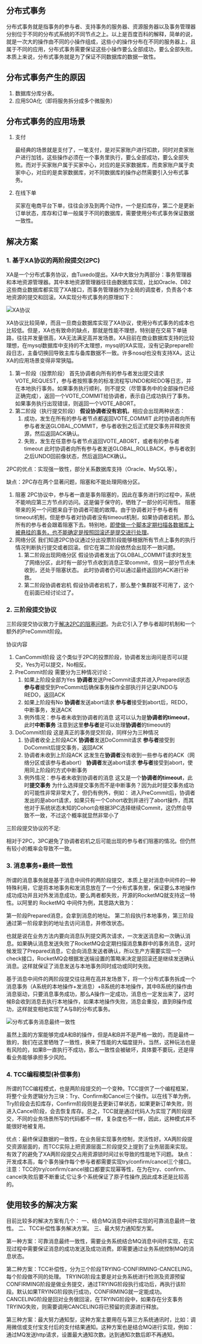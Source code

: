 ## 分布式事务

分布式事务就是指事务的参与者、支持事务的服务器、资源服务器以及事务管理器分别位于不同的分布式系统的不同节点之上。以上是百度百科的解释，简单的说，就是一次大的操作由不同的小操作组成，这些小的操作分布在不同的服务器上，且属于不同的应用，分布式事务需要保证这些小操作要么全部成功，要么全部失败。本质上来说，分布式事务就是为了保证不同数据库的数据一致性。

## 分布式事务产生的原因

1. 数据库分库分表。
2. 应用SOA化（即将服务拆分成多个微服务）

## 分布式事务的应用场景

1. 支付

   最经典的场景就是支付了，一笔支付，是对买家账户进行扣款，同时对卖家账户进行加钱，这些操作必须在一个事务里执行，要么全部成功，要么全部失败。而对于买家账户属于买家中心，对应的是买家数据库，而卖家账户属于卖家中心，对应的是卖家数据库，对不同数据库的操作必然需要引入分布式事务。

2. 在线下单

   买家在电商平台下单，往往会涉及到两个动作，一个是扣库存，第二个是更新订单状态，库存和订单一般属于不同的数据库，需要使用分布式事务保证数据一致性。

## 解决方案

### 1. 基于XA协议的两阶段提交(2PC)

XA是一个分布式事务协议，由Tuxedo提出。XA中大致分为两部分：事务管理器和本地资源管理器。其中本地资源管理器往往由数据库实现，比如Oracle、DB2这些商业数据库都实现了XA接口，而事务管理器作为全局的调度者，负责各个本地资源的提交和回滚。XA实现分布式事务的原理如下：

![XA协议](../img/分布式事务XA协议.png)

XA协议比较简单，而且一旦商业数据库实现了XA协议，使用分布式事务的成本也比较低。但是，XA也有致命的缺点，那就是性能不理想，特别是在交易下单链路，往往并发量很高，XA无法满足高并发场景。XA目前在商业数据库支持的比较理想，在mysql数据库中支持的不太理想，mysql的XA实现，没有记录prepare阶段日志，主备切换回导致主库与备库数据不一致。许多nosql也没有支持XA，这让XA的应用场景变得非常狭隘。

1. 第一阶段（投票阶段）
   首先协调者向所有的参与者发出提交请求VOTE_REQUEST，参与者按照事务的标准流程写UNDO和REDO等日志，并在本地执行事务。如果事务执行顺利，则不提交（尽管事务中的全部操作已经正确完成），返回一个VOTE_COMMIT给协调者，表示自己成功执行了事务。如果事务执行出现错误，则返回一个VOTE_ABORT。
2. 第二阶段（执行提交阶段）
   **假设协调者没有宕机**，相应会出现两种状态：
   1. 成功，发生在所有的参与者节点都返回VOTE_COMMIT
      此时协调者向所有参与者发送GLOBAL_COMMIT，参与者收到之后正式提交事务并释放资源，然后返回ACK确认。
   2. 失败，发生在任意参与者节点返回VOTE_ABORT，或者有的参与者timeout
      此时协调者向所有参与者发送GLOBAL_ROLLBACK，参与者收到之后UNDO回前像状态，然后返回ACK确认。

2PC的优点：实现强一致性，部分关系数据库支持（Oracle、MySQL等）。

缺点：2PC存在两个显著问题，阻塞和不能处理网络分区。

1. 阻塞
   2PC协议中，参与者一直是事务阻塞的，因此在事务进行的过程中，系统不能响应第三方节点的访问。这是偏于保守的，牺牲了一部分的可用性。
   阻塞带来的另一个问题来自于协调者可能的故障。由于协调者对于参与者有timeout机制，但是参与者对协调者没有timeout机制，如果协调者宕机，那么所有的参与者会跟着阻塞下去。特别地，[即使做一个脚本定期扫描各数据库上被悬挂的事务，也不能确定是按照回滚还是提交进行处理](https://zhuanlan.zhihu.com/p/38191233)。
2. 网络分区
   我们知道2PC协议通过分出投票阶段能够根据所有节点上事务的执行情况判断执行提交或者回滚。但它在第二阶段依然会出现不一致问题。
   1. 第二阶段出现网络分区
      假设协调者发出了GLOBAL_COMMIT请求时发生了网络分区，此时有一部分节点收到消息正常commit，但另一部分节点未收到，还处于阻塞状态。
      此时协调者仍可以通过最终返回的ACK进行补救。
   2. 第二阶段协调者宕机
      假设协调者宕机了，那么整个集群就不可用了，这个在前面已经讨论过了。

### 2. 三阶段提交协议

三阶段提交协议致力于[解决2PC的阻塞问题](http://dimafeng.com/2016/12/04/distributed-systems/)。为此它引入了参与者超时机制和一个额外的PreCommit阶段。

协议内容

1. CanCommit阶段
   这个类似于2PC的投票阶段，协调者发出询问是否可以提交，Yes为可以提交，No相反。
2. PreCommit阶段
   需要分为三种情况讨论：
   1. 如果上阶段全部为Yes
      **协调者**发送PreCommit请求并进入Prepared状态
      **参与者**接受到PreCommit后确保事务操作全部执行并记录UNDO与REDO，返回ACK
   2. 如果上阶段有No
      **协调者**发送abort请求
      **参与者**接受到abort后，REDO，中断事务，发送ACK
   3. 例外情况：参与者未收到协调者的消息
      这可以认为是**协调者的timeout**，此时**中断事务**
      注意到这里**参与者**是可以处理**协调者**的timeout的
3. DoCommit阶段
   这是真正的事务提交阶段，同样分为三种情况
   1. 协调者收全上阶段ACK
      **协调者**发送DoCommit请求
      **参与者**接受到DoCommit后提交事务，返回ACK
   2. 协调者未收到上阶段ACK
      这发生在**协调者**没有收到一些参与者的ACK（网络分区或该参与者abort）
      **协调者**发送abort请求
      **参与者**接受到abort，使用同上阶段的方式中断事务
   3. 例外情况：参与者未收到协调者的消息
      这又是一个**协调者的timeout**，此时**提交事务**
      为什么选择提交事务而不是中断事务？因为此时提交事务成功的可能性非常非常大了，但仍有例外，例如：
      进入PreCommit后，协调者发出的是abort请求，如果只有一个Cohort收到并进行了abort操作，而其他对于系统状态未知的Cohort会根据3PC选择继续Commit，这仍然会导致不一致，不过这个概率就显然非常小了

三阶段提交协议的不足:

相对于2PC，3PC避免了协调者宕机之后可能出现的参与者们阻塞的情况。但仍然有较小的概率会导致不一致。

### 3. 消息事务+最终一致性

所谓的消息事务就是基于消息中间件的两阶段提交，本质上是对消息中间件的一种特殊利用，它是将本地事务和发消息放在了一个分布式事务里，保证要么本地操作成功成功并且对外发消息成功，要么两者都失败，开源的RocketMQ就支持这一特性。以阿里的 RocketMQ 中间件为例，其思路大致为：

第一阶段Prepared消息，会拿到消息的地址。
第二阶段执行本地事务，第三阶段通过第一阶段拿到的地址去访问消息，并修改状态。

也就是说在业务方法内要向消息队列提交两次请求，一次发送消息和一次确认消息。如果确认消息发送失败了RocketMQ会定期扫描消息集群中的事务消息，这时候发现了Prepared消息，它会向消息发送者确认，所以生产方需要实现一个check接口，RocketMQ会根据发送端设置的策略来决定是回滚还是继续发送确认消息。这样就保证了消息发送与本地事务同时成功或同时失败。

基于消息中间件的两阶段提交往往用在高并发场景下，将一个分布式事务拆成一个消息事务（A系统的本地操作+发消息）+B系统的本地操作，其中B系统的操作由消息驱动，只要消息事务成功，那么A操作一定成功，消息也一定发出来了，这时候B会收到消息去执行本地操作，如果本地操作失败，消息会重投，直到B操作成功，这样就变相地实现了A与B的分布式事务。

![分布式事务消息最终一致性](../img/分布式事务消息最终一致性.png)

虽然上面的方案能够完成A和B的操作，但是A和B并不是严格一致的，而是最终一致的，我们在这里牺牲了一致性，换来了性能的大幅度提升。当然，这种玩法也是有风险的，如果B一直执行不成功，那么一致性会被破坏，具体要不要玩，还是得看业务能够承担多少风险。

### 4. TCC编程模型(补偿事务)

所谓的TCC编程模式，也是两阶段提交的一个变种。TCC提供了一个编程框架，将整个业务逻辑分为三块：Try、Confirm和Cancel三个操作。以在线下单为例，Try阶段会去扣库存，Confirm阶段则是去更新订单状态，如果更新订单失败，则进入Cancel阶段，会去恢复库存。总之，TCC就是通过代码人为实现了两阶段提交，不同的业务场景所写的代码都不一样，复杂度也不一样，因此，这种模式并不能很好地被复用。

优点：最终保证数据的一致性，在业务层实现事务控制，灵活性好。XA两阶段提交资源层面的，而TCC实际上把资源层面二阶段提交上提到了业务层面来实现。有效了的避免了XA两阶段提交占用资源锁时间过长导致的性能地下问题。
缺点：开发成本高，每个事务操作每个参与者都需要实现try/confirm/cancel三个接口。
注意：TCC的try/confirm/cancel接口都要实现幂等性，在为在try、confirm、cancel失败后要不断重试;它让多个系统保证了原子性操作,因此成本还是比较高的。

## 使用较多的解决方案

目前比较多的解决方案有几个：
一、结合MQ消息中间件实现的可靠消息最终一致性。
二、TCC补偿性事务解决方案。
三、最大努力通知型方案。

第一种方案：可靠消息最终一致性，需要业务系统结合MQ消息中间件实现，在实现过程中需要保证消息的成功发送及成功消费。即需要通过业务系统控制MQ的消息状态。

第二种方案：TCC补偿性，分为三个阶段TRYING-CONFIRMING-CANCELING。每个阶段做不同的处理。
TRYING阶段主要是对业务系统进行检测及资源预留
CONFIRMING阶段是做业务提交，通过TRYING阶段执行成功后，再执行该阶段。默认如果TRYING阶段执行成功，CONFIRMING就一定能成功。
CANCELING阶段是回对业务做回滚，在TRYING阶段中，如果存在分支事务TRYING失败，则需要调用CANCELING将已预留的资源进行释放。

第三种方案：最大努力通知型，这种方案主要用在与第三方系统通讯时，比如：调用微信或支付宝支付后的支付结果通知。这种方案也是结合MQ进行实现，例如：通过MQ发送http请求，设置最大通知次数。达到通知次数后即不再通知。

